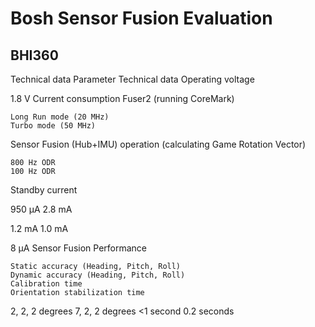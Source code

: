 # Bosh Sensor Fusion Evaluation

## BHI360

Technical data
Parameter Technical data
Operating voltage

1.8 V
Current consumption
Fuser2 (running CoreMark)

    Long Run mode (20 MHz)
    Turbo mode (50 MHz)

Sensor Fusion (Hub+IMU) operation (calculating Game Rotation Vector)

    800 Hz ODR
    100 Hz ODR

Standby current

950 μA
2.8 mA

1.2 mA
1.0 mA

8 μA
Sensor Fusion Performance

    Static accuracy (Heading, Pitch, Roll)
    Dynamic accuracy (Heading, Pitch, Roll)
    Calibration time
    Orientation stabilization time

2, 2, 2 degrees
7, 2, 2 degrees
<1 second
0.2 seconds
